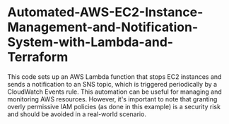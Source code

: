 # Automated-AWS-EC2-Instance-Management-and-Notification-System-with-Lambda-and-Terraform

This code sets up an AWS Lambda function that stops EC2 instances and sends a notification to an SNS topic, which is triggered periodically by a CloudWatch Events rule. This automation can be useful for managing and monitoring AWS resources. However, it's important to note that granting overly permissive IAM policies (as done in this example) is a security risk and should be avoided in a real-world scenario.
